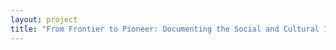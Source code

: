 ```yaml
--- 
layout: project 
title: "From Frontier to Pioneer: Documenting the Social and Cultural Influence of California" 
---
```



